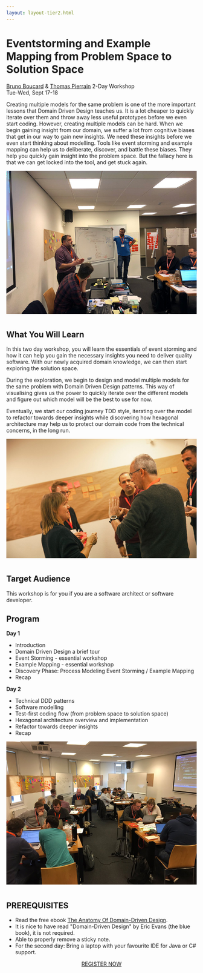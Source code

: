 ```yaml
---
layout: layout-tier2.html
---
```

<p><div class="container section workshop-page">
    <!-- begin workshop element -->
    <div class="row">
      <div class="col-xs-12 col-sm-2">
            <div class="speaker-container">
                <div class="co-workshop-img bruno-and-thomas no-hover"></div>
                </div>
            </div>
        <div class="col-xs-12 col-sm-10 workshop-list">
            <h1 class="section-header">Eventstorming and Example Mapping from Problem Space to Solution Space</h1>
            <span class="workshops--speaker-name"><a href="../speakers/bruno-boucard.html">Bruno Boucard</a> &amp; <a href="../speakers/thomas-pierrain.html">Thomas Pierrain</a></span>
            <span class="workshops--duration">2-Day Workshop<br>Tue-Wed, Sept 17-18</span>
            <!--<a class="btn get-ticket-btn" href="https://ti.to/eddd/explore-ddd-2019">GET YOUR TICKET</a>-->
            <div class="spacer"></div>
            <p class="copy">Creating multiple models for the same problem is one of the more important lessons that Domain Driven Design teaches us. It is a lot cheaper to quickly iterate over them and throw away less useful prototypes before we even start coding. However, creating multiple models can be hard. When we begin gaining insight from our domain, we suffer a lot from cognitive biases that get in our way to gain new insights. We need these insights before we even start thinking about modelling. Tools like event storming and example mapping can help us to deliberate, discover, and battle these biases. They help you quickly gain insight into the problem space. But the fallacy here is that we can get locked into the tool, and get stuck again.</p>
            <img src="../img/workshop/Workshop-Bruno-Thomas-2.jpg" class="speaker--workshop-content-img" alt="" style="margin-bottom: 10px">
            <h2 class="speaker-subheader">What You Will Learn</h2>
            <p class="copy">In this two day workshop, you will learn the essentials of event storming and how it can help you gain the necessary insights you need to deliver quality software. With our newly acquired domain knowledge, we can then start exploring the solution space.</p>
            <p class="copy">During the exploration, we begin to design and model multiple models for the same problem with Domain Driven Design patterns. This way of visualising gives us the power to quickly iterate over the different models and figure out which model will be the best to use for now.</p>
            <p class="copy">Eventually, we start our coding journey TDD style, iterating over the model to refactor towards deeper insights while discovering how hexagonal architecture may help us to protect our domain code from the technical concerns, in the long run.</p>
            <img src="../img/workshop/Workshop-Bruno-Thomas-3.jpg" class="speaker--workshop-content-img" alt="" style="margin-bottom: 10px">
            <h2 class="speaker-subheader">Target Audience</h2>
            <p class="copy">This workshop is for you if you are a software architect or software developer.</p>
            <h2 class="speaker-subheader">Program</h2>
            <p class="copy"><strong>Day 1</strong></p>
            <ul class="copy-list">
                <li>Introduction</li>
                <li>Domain Driven Design a brief tour</li>
                <li>Event Storming - essential workshop</li>
                <li>Example Mapping - essential workshop</li>
                <li>Discovery Phase: Process Modeling Event Storming / Example Mapping</li>
                <li>Recap</li>
            </ul>
            <p class="copy"><strong>Day 2</strong></p>
            <ul class="copy-list">
                <li>Technical DDD patterns</li>
                <li>Software modelling</li>
                <li>Test-first coding flow (from problem space to solution space)</li>
                <li>Hexagonal architecture overview and implementation</li>
                <li>Refactor towards deeper insights</li>
                <li>Recap</li>
            </ul>
            <img src="../img/workshop/Workshop-Bruno-Thomas-1.jpg" class="speaker--workshop-content-img" alt="" style="margin-bottom: 10px">
            <h2 class="speaker-subheader">PREREQUISITES</h2>
            <ul class="copy-list">
                <li>Read the free ebook <a href="https://leanpub.com/theanatomyofdomain-drivendesign">The Anatomy Of Domain-Driven Design</a>.</li>
                <li>It is nice to have read "Domain-Driven Design" by Eric Evans (the blue book), it is not required.</li>
                <li>Able to properly remove a sticky note.</li>
                <li>For the second day: Bring a laptop with your favourite IDE for Java or C# support.</li>
            </ul>
            <div class="col-xs-12" align="center">
                <a class="btn get-ticket-btn" href="https://ti.to/eddd/explore-ddd-2019">REGISTER NOW</a>
            </div>
            </div>
        </div>
    </div>
</div> <!-- container --></p>